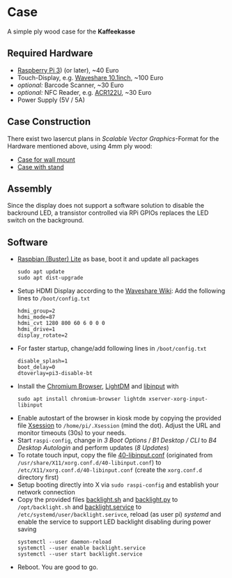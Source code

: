 # Case

A simple ply wood case for the **Kaffeekasse**

## Required Hardware

* [Raspberry Pi 3](https://www.raspberrypi.org/products/raspberry-pi-3-model-b-plus/)) (or later), ~40 Euro
* Touch-Display, e.g. [Waveshare 10.1inch](https://www.waveshare.com/10.1inch-HDMI-LCD-B-with-case.htm), ~100 Euro
* *optional:* Barcode Scanner, ~30 Euro
* *optional:* NFC Reader, e.g. [ACR122U](https://www.acs.com.hk/en/products/3/acr122u-usb-nfc-reader/), ~30 Euro
* Power Supply (5V / 5A)


## Case Construction

There exist two lasercut plans in *Scalable Vector Graphics*-Format for the Hardware mentioned above, using 4mm ply wood:

* [Case for wall mount](case-lastercut.svg)
* [Case with stand](case-lastercut.svg)


## Assembly

Since the display does not support a software solution to disable the backround LED, a transistor controlled via RPi GPIOs replaces the LED switch on the background.


## Software

* [Raspbian (Buster) Lite](https://www.raspberrypi.org/downloads/raspbian/) as base, boot it and update all packages
	```
	sudo apt update
	sudo apt dist-upgrade
	```
* Setup HDMI Display according to the [Waveshare Wiki](https://www.waveshare.com/wiki/10.1inch_HDMI_LCD_(B)_(with_case)): Add the following lines to `/boot/config.txt`
	```
	hdmi_group=2
	hdmi_mode=87
	hdmi_cvt 1280 800 60 6 0 0 0
	hdmi_drive=1
	display_rotate=2
	```
* For faster startup, change/add following lines in `/boot/config.txt`
	```
	disable_splash=1
	boot_delay=0
	dtoverlay=pi3-disable-bt
	```
* Install the [Chromium Browser](https://www.chromium.org/), [LightDM](https://github.com/canonical/lightdm) and [libinput](https://www.freedesktop.org/wiki/Software/libinput/) with
	```
	sudo apt install chromium-browser lightdm xserver-xorg-input-libinput
	```
* Enable autostart of the browser in kiosk mode by copying the provided file [Xsession](Xsession) to `/home/pi/.Xsession` (mind the dot). Adjust the URL and monitor timeouts (30s) to your needs.
* Start `raspi-config`, change in *3 Boot Options* / *B1 Desktop / CLI* to *B4 Desktop Autologin* and perform updates (*8 Updates*)
* To rotate touch input, copy the file [40-libinput.conf](40-libinput.conf) (originated from `/usr/share/X11/xorg.conf.d/40-libinput.conf`) to `/etc/X11/xorg.conf.d/40-libinput.conf` (create the `xorg.conf.d` directory first)
* Setup booting directly into X via `sudo raspi-config` and establish your network connection
* Copy the provided files [backlight.sh](backlight.sh) and [backlight.py](backlight.py) to `/opt/backlight.sh` and [backlight.service](backlight.service) to `/etc/systemd/user/backlight.serivce`, reload (as user pi) *systemd* and enable the service to support LED backlight disabling during power saving
	```
	systemctl --user daemon-reload 
	systemctl --user enable backlight.service 
	systemctl --user start backlight.service 
	```
* Reboot. You are good to go.

